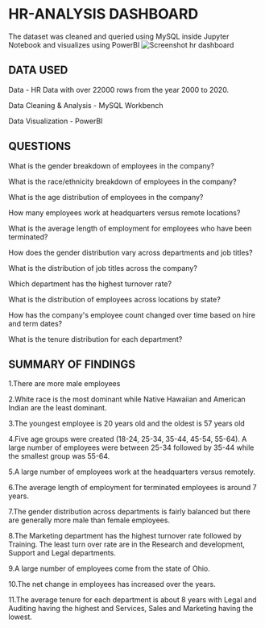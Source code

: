 # HR-ANALYSIS DASHBOARD
The dataset was cleaned and queried using MySQL inside Jupyter Notebook and visualizes using PowerBI
![Screenshot hr dashboard](https://github.com/nayak-swastika/HR-analysis-Dashboard/assets/89405829/344c2472-dac4-46ef-b48d-34f07211dbc9)


## DATA USED
Data - HR Data with over 22000 rows from the year 2000 to 2020.

Data Cleaning & Analysis - MySQL Workbench

Data Visualization - PowerBI
## QUESTIONS
What is the gender breakdown of employees in the company?

What is the race/ethnicity breakdown of employees in the company?

What is the age distribution of employees in the company?

How many employees work at headquarters versus remote locations?

What is the average length of employment for employees who have been terminated?

How does the gender distribution vary across departments and job titles?

What is the distribution of job titles across the company?

Which department has the highest turnover rate?

What is the distribution of employees across locations by state?

How has the company's employee count changed over time based on hire and term dates?

What is the tenure distribution for each department?
##  SUMMARY OF FINDINGS
1.There are more male employees

2.White race is the most dominant while Native Hawaiian and American Indian are the least dominant.

3.The youngest employee is 20 years old and the oldest is 57 years old

4.Five age groups were created (18-24, 25-34, 35-44, 45-54, 55-64). A large number of employees were between 25-34 followed by 35-44 while the smallest group was 55-64.

5.A large number of employees work at the headquarters versus remotely.

6.The average length of employment for terminated employees is around 7 years.

7.The gender distribution across departments is fairly balanced but there are generally more male than female employees.

8.The Marketing department has the highest turnover rate followed by Training. The least turn over rate are in the Research and development, Support and Legal departments.

9.A large number of employees come from the state of Ohio.

10.The net change in employees has increased over the years.

11.The average tenure for each department is about 8 years with Legal and Auditing having the highest and Services, Sales and Marketing having the lowest.

